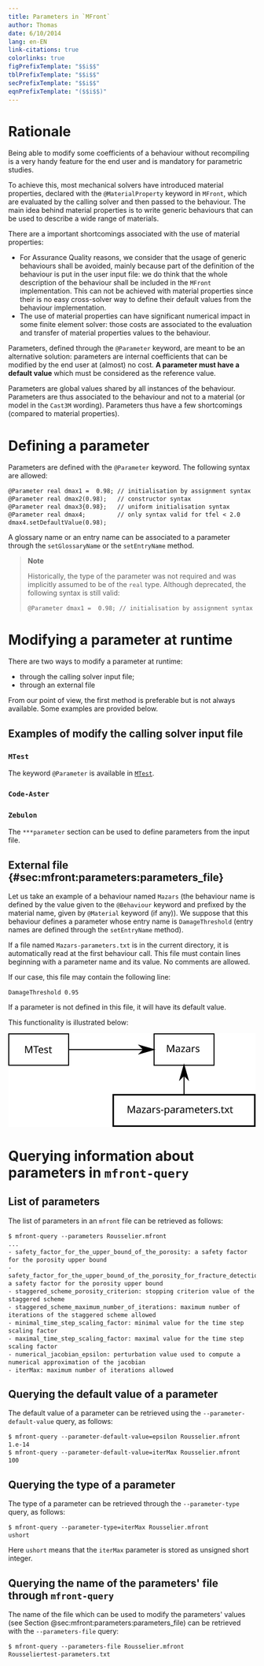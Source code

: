 ```yaml
---
title: Parameters in `MFront`
author: Thomas
date: 6/10/2014
lang: en-EN
link-citations: true
colorlinks: true
figPrefixTemplate: "$$i$$"
tblPrefixTemplate: "$$i$$"
secPrefixTemplate: "$$i$$"
eqnPrefixTemplate: "($$i$$)"
---
```


# Rationale

Being able to modify some coefficients of a behaviour without
recompiling is a very handy feature for the end user and is mandatory
for parametric studies.

To achieve this, most mechanical solvers have introduced material
properties, declared with the `@MaterialProperty` keyword in `MFront`,
which are evaluated by the calling solver and then passed to the
behaviour. The main idea behind material properties is to write
generic behaviours that can be used to describe a wide range of
materials.

There are a important shortcomings associated with the use of material
properties:

- For Assurance Quality reasons, we consider that the usage of generic
  behaviours shall be avoided, mainly because part of the definition
  of the behaviour is put in the user input file: we do think that the
  whole description of the behaviour shall be included in the `MFront`
  implementation. This can not be achieved with material properties
  since their is no easy cross-solver way to define their default
  values from the behaviour implementation.
- The use of material properties can have significant numerical impact
  in some finite element solver: those costs are associated to the
  evaluation and transfer of material properties values to the
  behaviour.

Parameters, defined through the `@Parameter` keyword, are meant to be
an alternative solution: parameters are internal coefficients that can
be modified by the end user at (almost) no cost. **A parameter must
have a default value** which must be considered as the reference
value.

Parameters are global values shared by all instances of the
behaviour. Parameters are thus associated to the behaviour and not to
a material (or model in the `Cast3M` wording). Parameters thus have a
few shortcomings (compared to material properties).

# Defining a parameter

Parameters are defined with the `@Parameter` keyword. The following
syntax are allowed:

~~~~~{#parameters .cpp}
@Parameter real dmax1 =  0.98; // initialisation by assignment syntax
@Parameter real dmax2(0.98);   // constructor syntax
@Parameter real dmax3{0.98};   // uniform initialisation syntax
@Parameter real dmax4;         // only syntax valid for tfel < 2.0
dmax4.setDefaultValue(0.98);
~~~~~

A glossary name or an entry name can be associated to a parameter
through the `setGlossaryName` or the `setEntryName` method.

> **Note**
>
> Historically, the type of the parameter was not required and was
> implicitly assumed to be of the `real` type. Although deprecated,
> the following syntax is still valid:
> 
> ~~~~~{#parameters .cpp}
> @Parameter dmax1 =  0.98; // initialisation by assignment syntax
> ~~~~~

# Modifying a parameter at runtime

There are two ways to modify a parameter at runtime:

- through the calling solver input file;
- through an external file

From our point of view, the first method is preferable but is not
always available. Some examples are provided below.

## Examples of modify the calling solver input file

### `MTest`

The keyword `@Parameter` is available in [`MTest`](mtest.html).

### `Code-Aster`

### `Zebulon`

The `***parameter` section can be used to define parameters from the
input file.

## External file {#sec:mfront:parameters:parameters_file}

Let us take an example of a behaviour named `Mazars` (the behaviour
name is defined by the value given to the `@Behaviour` keyword and
prefixed by the material name, given by `@Material` keyword (if any)).
We suppose that this behaviour defines a parameter whose entry name is
`DamageThreshold` (entry names are defined through the `setEntryName`
method).

If a file named `Mazars-parameters.txt` is in the current directory,
it is automatically read at the first behaviour call. This file must
contain lines beginning with a parameter name and its value. No
comments are allowed.

If our case, this file may contain the following line:

~~~~~~~~~{#external-file .txt}
DamageThreshold 0.95
~~~~~~~~~

If a parameter is not defined in this file, it will have its default
value.

This functionality is illustrated below:

![Defintion of parameters through an external file](img/parameters.svg
 "Defintion of parameters through an external file")

# Querying information about parameters in `mfront-query`

## List of parameters

The list of parameters in an `mfront` file can be retrieved as follows:

~~~~{.bash}
$ mfront-query --parameters Rousselier.mfront
...
- safety_factor_for_the_upper_bound_of_the_porosity: a safety factor for the porosity upper bound
- safety_factor_for_the_upper_bound_of_the_porosity_for_fracture_detection: a safety factor for the porosity upper bound
- staggered_scheme_porosity_criterion: stopping criterion value of the staggered scheme
- staggered_scheme_maximum_number_of_iterations: maximum number of iterations of the staggered scheme allowed
- minimal_time_step_scaling_factor: minimal value for the time step scaling factor
- maximal_time_step_scaling_factor: maximal value for the time step scaling factor
- numerical_jacobian_epsilon: perturbation value used to compute a numerical approximation of the jacobian
- iterMax: maximum number of iterations allowed
~~~~

## Querying the default value of a parameter

The default value of a parameter can be retrieved using the
`--parameter-default-value` query, as follows:

~~~~{.bash}
$ mfront-query --parameter-default-value=epsilon Rousselier.mfront 
1.e-14
$ mfront-query --parameter-default-value=iterMax Rousselier.mfront
100
~~~~

## Querying the type of a parameter

The type of a parameter can be retrieved through the `--parameter-type`
query, as follows:

~~~~{.bash}
$ mfront-query --parameter-type=iterMax Rousselier.mfront
ushort
~~~~

Here `ushort` means that the `iterMax` parameter is stored as unsigned
short integer.

## Querying the name of the parameters' file through `mfront-query`

The name of the file which can be used to modify the parameters' values
(see Section @sec:mfront:parameters:parameters_file) can be retrieved
with the `--parameters-file` query:

~~~~{.bash}
$ mfront-query --parameters-file Rousselier.mfront 
Rousseliertest-parameters.txt
~~~~

<!-- Local IspellDict: english -->

